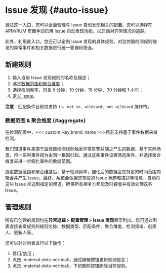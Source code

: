 # Issue 发现 {#auto-issue}

通过这一入口，您可以全面管理与 Issue 自动发现相关的配置。您可以选择在 APM/RUM 页面手动启用 Issue 自动发现功能，以启动对异常情况的追踪。

此外，利用此入口，您还可以定制 Issue 发现的具体规则，对监控器检测规则触发的异常事件和相关数据进行统一管理和筛选。

## 新建规则

1. 输入当前 Issue 发现规则的名称及描述；
2. 选定[数据范围和聚合维度](#aggregate)；
3. 选择检测频率，包含 5 分钟、10 分钟、15 分钟、30 分钟和 1 小时；
4. [定义 Issue](../issue.md)。

**注意**：匹配条件目前仅支持 `in`、`not in`、`wildcard`、`not wildcard` 操作符。

### 数据范围 & 聚合维度 {#aggregate}

在检测配置中，<<< custom_key.brand_name >>>目前支持基于事件数据来做检测。

我们知道事件来源于监控器检测规则触发异常告警并随之产生的数据。基于实际场景，将一系列事件视为由同一根因引起。通过这些事件设置筛选条件，并选择聚合维度来进一步细化事件的数据范围。

选定数据范围和聚合维度后，基于检测频率，细化后的数据会在特定的时间范围内聚合并产生 Issue。最终，系统会依据您预设的 Issue 标题和描述等信息，自动将这些 Issue 推送到指定的频道，确保所有相关方都能及时接收并有效处理这些 Issue。

## 管理规则

所有已创建的规则均在**异常追踪 > 配置管理  > Issue 发现**展示列出。您可通过列表直接查看规则的规则名称、数据类型、匹配条件、聚合维度、检测频率、创建人、更新人等。

您可以针对列表进行以下操作：

1. 启用/禁用；
2. 点击 :material-dots-vertical:，通过编辑按钮更新规则信息；
3. 点击 :material-dots-vertical:，下的删除按钮删除当前规则。

